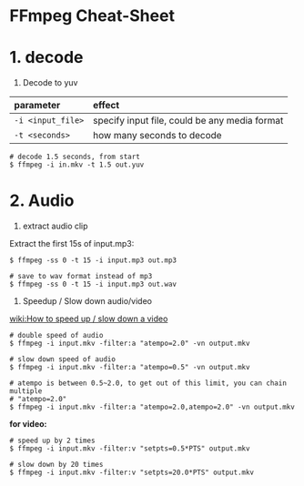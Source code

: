 FFmpeg Cheat-Sheet
================

# 1. decode
1. Decode to yuv

  | parameter | effect |
  | :------ | :------|
  | `-i <input_file>` | specify input file, could be any media format |
  | `-t <seconds>` | how many seconds to decode |

  ```shell
  # decode 1.5 seconds, from start
  $ ffmpeg -i in.mkv -t 1.5 out.yuv
  ```

# 2. Audio

1. extract audio clip

  Extract the first 15s of input.mp3:

  ```shell
  $ ffmpeg -ss 0 -t 15 -i input.mp3 out.mp3

  # save to wav format instead of mp3
  $ ffmpeg -ss 0 -t 15 -i input.mp3 out.wav
  ```

1. Speedup / Slow down audio/video

  [wiki:How to speed up / slow down a video](https://trac.ffmpeg.org/wiki/How%20to%20speed%20up%20/%20slow%20down%20a%20video)

  ```shell
  # double speed of audio
  $ ffmpeg -i input.mkv -filter:a "atempo=2.0" -vn output.mkv

  # slow down speed of audio
  $ ffmpeg -i input.mkv -filter:a "atempo=0.5" -vn output.mkv

  # atempo is between 0.5~2.0, to get out of this limit, you can chain multiple
  # "atempo=2.0"
  $ ffmpeg -i input.mkv -filter:a "atempo=2.0,atempo=2.0" -vn output.mkv
  ```

  **for video:**
  ```shell
  # speed up by 2 times
  $ ffmpeg -i input.mkv -filter:v "setpts=0.5*PTS" output.mkv

  # slow down by 20 times
  $ ffmpeg -i input.mkv -filter:v "setpts=20.0*PTS" output.mkv
  ```
